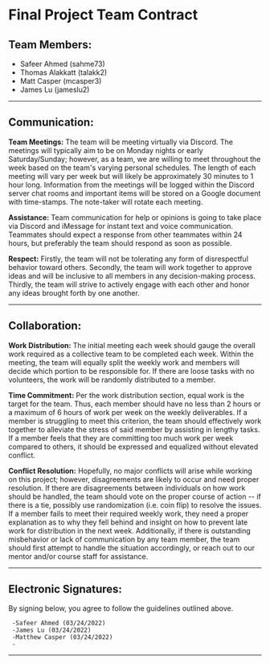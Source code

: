 # Final Project Team Contract
 **Team Members:**
---
 - Safeer Ahmed (sahme73)
 - Thomas Alakkatt (talakk2)
 - Matt Casper (mcasper3)
 - James Lu (jameslu2)

---

 **Communication:**
 ---
 **Team Meetings:** The team will be meeting virtually via Discord. The meetings will typically aim to be on Monday nights or early Saturday/Sunday; however, as a team, we are willing to meet throughout the week based on the team's varying personal schedules. The length of each meeting will vary per week but will likely be approximately 30 minutes to 1 hour long. Information from the meetings will be logged within the Discord server chat rooms and important items will be stored on a Google document with time-stamps. The note-taker will rotate each meeting.
 
  **Assistance:** Team communication for help or opinions is going to take place via Discord and iMessage for instant text and voice communication. Teammates should expect a response from other teammates within 24 hours, but preferably the team should respond as soon as possible.

 **Respect:** Firstly, the team will not be tolerating any form of disrespectful behavior toward others. Secondly, the team will work together to approve ideas and will be inclusive to all members in any decision-making process. Thirdly, the team will strive to actively engage with each other and honor any ideas brought forth by one another.
 
 ---

 **Collaboration:**
 ---
  **Work Distribution:** The initial meeting each week should gauge the overall work required as a collective team to be completed each week. Within the meeting, the team will equally split the weekly work and members will decide which portion to be responsible for. If there are loose tasks with no volunteers, the work will be randomly distributed to a member.
 
  **Time Commitment:** Per the work distribution section, equal work is the target for the team. Thus, each member should have no less than 2 hours or a maximum of 6 hours of work per week on the weekly deliverables. If a member is struggling to meet this criterion, the team should effectively work together to alleviate the stress of said member by assisting in lengthy tasks. If a member feels that they are committing too much work per week compared to others, it should be expressed and equalized without elevated conflict.

 **Conflict Resolution:** Hopefully, no major conflicts will arise while working on this project; however, disagreements are likely to occur and need proper resolution. If there are disagreements between individuals on how work should be handled, the team should vote on the proper course of action -- if there is a tie, possibly use randomization (i.e. coin flip) to resolve the issues. If a member fails to meet their required weekly work, they need a proper explanation as to why they fell behind and insight on how to prevent late work for distribution in the next week. Additionally, if there is outstanding misbehavior or lack of communication by any team member, the team should first attempt to handle the situation accordingly, or reach out to our mentor and/or course staff for assistance.
 
 ---

 **Electronic Signatures:**
 ---
 By signing below, you agree to follow the guidelines outlined above.
 
	 -Safeer Ahmed (03/24/2022)
	 -James Lu (03/24/2022)
	 -Matthew Casper (03/24/2022)
	 -
 ---
